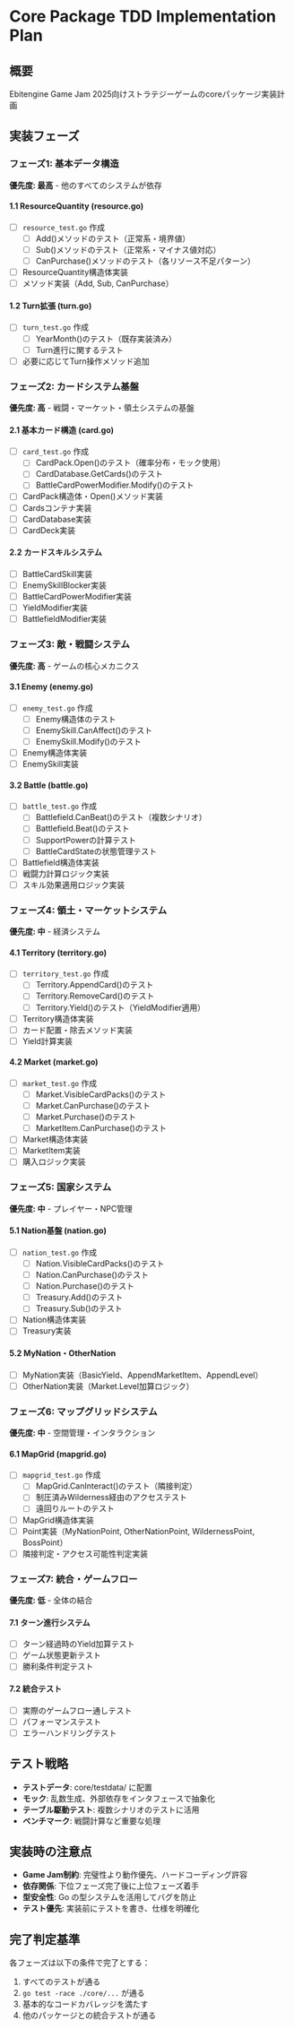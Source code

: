 # Core Package TDD Implementation Plan

## 概要
Ebitengine Game Jam 2025向けストラテジーゲームのcoreパッケージ実装計画

## 実装フェーズ

### フェーズ1: 基本データ構造
**優先度: 最高** - 他のすべてのシステムが依存

#### 1.1 ResourceQuantity (resource.go)
- [ ] `resource_test.go` 作成
  - [ ] Add()メソッドのテスト（正常系・境界値）
  - [ ] Sub()メソッドのテスト（正常系・マイナス値対応）
  - [ ] CanPurchase()メソッドのテスト（各リソース不足パターン）
- [ ] ResourceQuantity構造体実装
- [ ] メソッド実装（Add, Sub, CanPurchase）

#### 1.2 Turn拡張 (turn.go)
- [ ] `turn_test.go` 作成
  - [ ] YearMonth()のテスト（既存実装済み）
  - [ ] Turn進行に関するテスト
- [ ] 必要に応じてTurn操作メソッド追加

### フェーズ2: カードシステム基盤
**優先度: 高** - 戦闘・マーケット・領土システムの基盤

#### 2.1 基本カード構造 (card.go)
- [ ] `card_test.go` 作成
  - [ ] CardPack.Open()のテスト（確率分布・モック使用）
  - [ ] CardDatabase.GetCards()のテスト
  - [ ] BattleCardPowerModifier.Modify()のテスト
- [ ] CardPack構造体・Open()メソッド実装
- [ ] Cardsコンテナ実装
- [ ] CardDatabase実装
- [ ] CardDeck実装

#### 2.2 カードスキルシステム
- [ ] BattleCardSkill実装
- [ ] EnemySkillBlocker実装
- [ ] BattleCardPowerModifier実装
- [ ] YieldModifier実装
- [ ] BattlefieldModifier実装

### フェーズ3: 敵・戦闘システム
**優先度: 高** - ゲームの核心メカニクス

#### 3.1 Enemy (enemy.go)
- [ ] `enemy_test.go` 作成
  - [ ] Enemy構造体のテスト
  - [ ] EnemySkill.CanAffect()のテスト
  - [ ] EnemySkill.Modify()のテスト
- [ ] Enemy構造体実装
- [ ] EnemySkill実装

#### 3.2 Battle (battle.go)
- [ ] `battle_test.go` 作成
  - [ ] Battlefield.CanBeat()のテスト（複数シナリオ）
  - [ ] Battlefield.Beat()のテスト
  - [ ] SupportPowerの計算テスト
  - [ ] BattleCardStateの状態管理テスト
- [ ] Battlefield構造体実装
- [ ] 戦闘力計算ロジック実装
- [ ] スキル効果適用ロジック実装

### フェーズ4: 領土・マーケットシステム
**優先度: 中** - 経済システム

#### 4.1 Territory (territory.go)
- [ ] `territory_test.go` 作成
  - [ ] Territory.AppendCard()のテスト
  - [ ] Territory.RemoveCard()のテスト
  - [ ] Territory.Yield()のテスト（YieldModifier適用）
- [ ] Territory構造体実装
- [ ] カード配置・除去メソッド実装
- [ ] Yield計算実装

#### 4.2 Market (market.go)
- [ ] `market_test.go` 作成
  - [ ] Market.VisibleCardPacks()のテスト
  - [ ] Market.CanPurchase()のテスト
  - [ ] Market.Purchase()のテスト
  - [ ] MarketItem.CanPurchase()のテスト
- [ ] Market構造体実装
- [ ] MarketItem実装
- [ ] 購入ロジック実装

### フェーズ5: 国家システム
**優先度: 中** - プレイヤー・NPC管理

#### 5.1 Nation基盤 (nation.go)
- [ ] `nation_test.go` 作成
  - [ ] Nation.VisibleCardPacks()のテスト
  - [ ] Nation.CanPurchase()のテスト
  - [ ] Nation.Purchase()のテスト
  - [ ] Treasury.Add()のテスト
  - [ ] Treasury.Sub()のテスト
- [ ] Nation構造体実装
- [ ] Treasury実装

#### 5.2 MyNation・OtherNation
- [ ] MyNation実装（BasicYield、AppendMarketItem、AppendLevel）
- [ ] OtherNation実装（Market.Level加算ロジック）

### フェーズ6: マップグリッドシステム
**優先度: 中** - 空間管理・インタラクション

#### 6.1 MapGrid (mapgrid.go)
- [ ] `mapgrid_test.go` 作成
  - [ ] MapGrid.CanInteract()のテスト（隣接判定）
  - [ ] 制圧済みWilderness経由のアクセステスト
  - [ ] 遠回りルートのテスト
- [ ] MapGrid構造体実装
- [ ] Point実装（MyNationPoint, OtherNationPoint, WildernessPoint, BossPoint）
- [ ] 隣接判定・アクセス可能性判定実装

### フェーズ7: 統合・ゲームフロー
**優先度: 低** - 全体の結合

#### 7.1 ターン進行システム
- [ ] ターン経過時のYield加算テスト
- [ ] ゲーム状態更新テスト
- [ ] 勝利条件判定テスト

#### 7.2 統合テスト
- [ ] 実際のゲームフロー通しテスト
- [ ] パフォーマンステスト
- [ ] エラーハンドリングテスト

## テスト戦略
- **テストデータ**: core/testdata/ に配置
- **モック**: 乱数生成、外部依存をインタフェースで抽象化
- **テーブル駆動テスト**: 複数シナリオのテストに活用
- **ベンチマーク**: 戦闘計算など重要な処理

## 実装時の注意点
- **Game Jam制約**: 完璧性より動作優先、ハードコーディング許容
- **依存関係**: 下位フェーズ完了後に上位フェーズ着手
- **型安全性**: Go の型システムを活用してバグを防止
- **テスト優先**: 実装前にテストを書き、仕様を明確化

## 完了判定基準
各フェーズは以下の条件で完了とする：
1. すべてのテストが通る
2. `go test -race ./core/...` が通る
3. 基本的なコードカバレッジを満たす
4. 他のパッケージとの統合テストが通る
